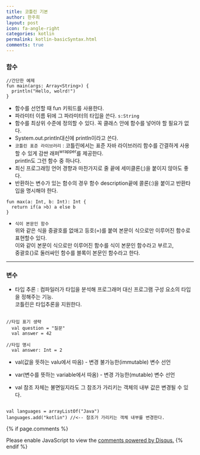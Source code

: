 ```yaml
---
title: 코틀린 기본
author: 한주희
layout: post
icon: fa-angle-right
categories: kotlin
permalink: kotlin-basicSyntax.html
comments: true
---
```

### 함수
```
//간단한 예제
fun main(args: Array<String>) {
  println("Hello, wolrd!")
}
```

* 함수를 선언할 때 fun 키워드를 사용한다.
* 파라미터 이름 뒤에 그 파라미터의 타입을 쓴다. `s:String`
* 함수를 최상위 수준에 정의할 수 있다. 꼭 클래스 안에 함수를 넣어야 할 필요가 없다.
* System.out.println대신에 println이라고 쓴다.
* `코틀린 표준 라이브러리` : 코틀린에서는 표준 자바 라이브러리 함수를 간결하게 사용할 수 있게 감싼 래퍼<sup>wrapper</sup>를 제공한다.
 <br>println도 그런 함수 중 하나다.
* 최신 프로그래밍 언어 경향과 마찬가지로 줄 끝에 세미클론(;)을 붙이지 않아도 좋다.
* 반환하는 변수가 있는 함수의 경우 함수 description끝에 콜론(:)을 붙이고 반환타입을 명시해야 한다.

```
fun max(a: Int, b: Int): Int {
  return if(a >b) a else b
}
```

* <code>식이 본문인 함수</code>
<br>위와 같은 식을 중괄호를 없애고 등호(=)를 붙여 본문이 식으로만 이루어진 함수로 표현할수 있다.
<br>이와 같이 본문이 식으로만 이루어진 함수를 <bold>식이 본문인 함수</bold>라고 부르고,
<br>중괄호{}로 둘러싸인 함수를 <bold>블록이 본문인 함수</bold>라고 한다.


---
### 변수
* 타입 추론 : 컴파일러가 타입을 분석해 프로그래머 대신 프로그램 구성 요소의 타입을 정해주는 기능.
<br>코틀린은 타입추론을 지원한다.
<pre><code>
//타입 표기 생략
  val question = "질문"
  val answer = 42

//타입 명시
  val answer: Int = 2
</code></pre>

* val(값을 뜻하는 valu에서 따옴) - 변경 불가능한(immutable) 변수 선언
* var(변수를 뜻하는 variable에서 따옴) - 변경 가능한(mutable) 변수 선언

* <span class="fontblueLight"><bold>val 참조 자체는 불면일지라도 그 참조가 가리키는 객체의 내부 값은 변경될 수 있다.</bold></span>
<pre><code>
val languages = arrayListOf("Java")
languages.add("kotlin") //<-- 참조가 가리키는 객체 내부를 변경한다.
</code></pre>

{% if page.comments %}
<div id="disqus_thread"></div>
<script>

/**
*  RECOMMENDED CONFIGURATION VARIABLES: EDIT AND UNCOMMENT THE SECTION BELOW TO INSERT DYNAMIC VALUES FROM YOUR PLATFORM OR CMS.
*  LEARN WHY DEFINING THESE VARIABLES IS IMPORTANT: https://disqus.com/admin/universalcode/#configuration-variables*/
/*
var disqus_config = function () {
this.page.url = PAGE_URL;  // Replace PAGE_URL with your page's canonical URL variable
this.page.identifier = PAGE_IDENTIFIER; // Replace PAGE_IDENTIFIER with your page's unique identifier variable
};
*/
(function() { // DON'T EDIT BELOW THIS LINE
var d = document, s = d.createElement('script');
s.src = 'https://juhee-studynote.disqus.com/embed.js';
s.setAttribute('data-timestamp', +new Date());
(d.head || d.body).appendChild(s);
})();
</script>
<noscript>Please enable JavaScript to view the <a href="https://disqus.com/?ref_noscript">comments powered by Disqus.</a></noscript>
{% endif %}
